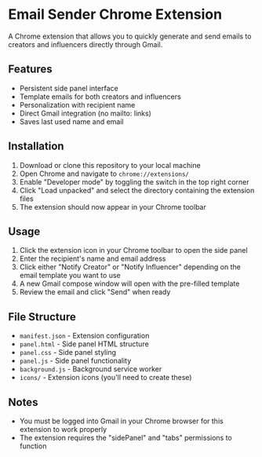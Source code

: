 # Email Sender Chrome Extension

A Chrome extension that allows you to quickly generate and send emails to creators and influencers directly through Gmail.

## Features

- Persistent side panel interface
- Template emails for both creators and influencers
- Personalization with recipient name
- Direct Gmail integration (no mailto: links)
- Saves last used name and email

## Installation

1. Download or clone this repository to your local machine
2. Open Chrome and navigate to `chrome://extensions/`
3. Enable "Developer mode" by toggling the switch in the top right corner
4. Click "Load unpacked" and select the directory containing the extension files
5. The extension should now appear in your Chrome toolbar

## Usage

1. Click the extension icon in your Chrome toolbar to open the side panel
2. Enter the recipient's name and email address
3. Click either "Notify Creator" or "Notify Influencer" depending on the email template you want to use
4. A new Gmail compose window will open with the pre-filled template
5. Review the email and click "Send" when ready

## File Structure

- `manifest.json` - Extension configuration
- `panel.html` - Side panel HTML structure
- `panel.css` - Side panel styling
- `panel.js` - Side panel functionality
- `background.js` - Background service worker
- `icons/` - Extension icons (you'll need to create these)

## Notes

- You must be logged into Gmail in your Chrome browser for this extension to work properly
- The extension requires the "sidePanel" and "tabs" permissions to function